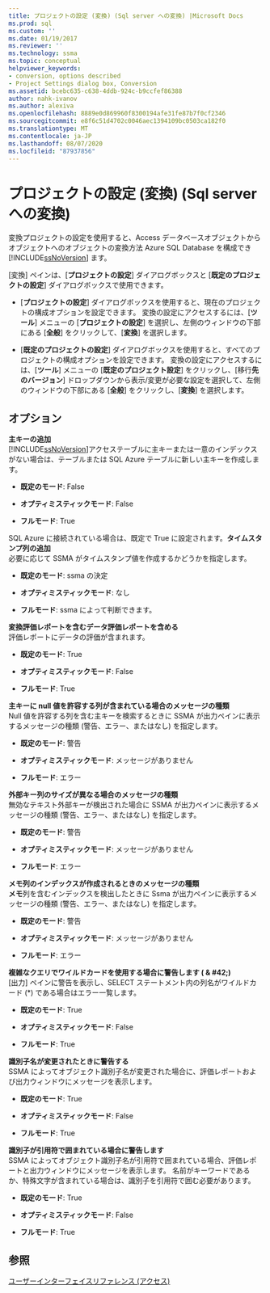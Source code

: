 ```yaml
---
title: プロジェクトの設定 (変換) (Sql server への変換) |Microsoft Docs
ms.prod: sql
ms.custom: ''
ms.date: 01/19/2017
ms.reviewer: ''
ms.technology: ssma
ms.topic: conceptual
helpviewer_keywords:
- conversion, options described
- Project Settings dialog box, Conversion
ms.assetid: bcebc635-c638-4ddb-924c-b9ccfef86388
author: nahk-ivanov
ms.author: alexiva
ms.openlocfilehash: 8889e0d869960f8300194afe31fe87b7f0cf2346
ms.sourcegitcommit: e8f6c51d4702c0046aec1394109bc0503ca182f0
ms.translationtype: MT
ms.contentlocale: ja-JP
ms.lasthandoff: 08/07/2020
ms.locfileid: "87937856"
---
```

# <a name="project-settings-conversion-accesstosql"></a>プロジェクトの設定 (変換) (Sql server への変換)
変換プロジェクトの設定を使用すると、Access データベースオブジェクトからオブジェクトへのオブジェクトの変換方法 Azure SQL Database を構成でき [!INCLUDE[ssNoVersion](../../includes/ssnoversion-md.md)] ます。  
  
[変換] ペインは、[**プロジェクトの設定**] ダイアログボックスと [**既定のプロジェクトの設定**] ダイアログボックスで使用できます。  
  
-   [**プロジェクトの設定**] ダイアログボックスを使用すると、現在のプロジェクトの構成オプションを設定できます。 変換の設定にアクセスするには、[**ツール**] メニューの [**プロジェクトの設定**] を選択し、左側のウィンドウの下部にある [**全般**] をクリックして、[**変換**] を選択します。  
  
-   [**既定のプロジェクトの設定**] ダイアログボックスを使用すると、すべてのプロジェクトの構成オプションを設定できます。 変換の設定にアクセスするには、[**ツール**] メニューの [**既定のプロジェクト設定**] をクリックし、[移行**先のバージョン**] ドロップダウンから表示/変更が必要な設定を選択して、左側のウィンドウの下部にある [**全般**] をクリックし、[**変換**] を選択します。  
  
## <a name="options"></a>オプション  
**主キーの追加**  
[!INCLUDE[ssNoVersion](../../includes/ssnoversion-md.md)]アクセステーブルに主キーまたは一意のインデックスがない場合は、テーブルまたは SQL Azure テーブルに新しい主キーを作成します。  
  
-   **既定のモード**: False  
  
-   **オプティミスティックモード**: False  
  
-   **フルモード**: True  
  
SQL Azure に接続されている場合は、既定で True に設定されます。**タイムスタンプ列の追加**  
必要に応じて SSMA がタイムスタンプ値を作成するかどうかを指定します。  
  
-   **既定のモード**: ssma の決定  
  
-   **オプティミスティックモード**: なし  
  
-   **フルモード**: ssma によって判断できます。  
  
**変換評価レポートを含むデータ評価レポートを含める**  
評価レポートにデータの評価が含まれます。  
  
-   **既定のモード**: True  
  
-   **オプティミスティックモード**: False  
  
-   **フルモード**: True  
  
**主キーに null 値を許容する列が含まれている場合のメッセージの種類**  
Null 値を許容する列を含む主キーを検索するときに SSMA が出力ペインに表示するメッセージの種類 (警告、エラー、またはなし) を指定します。  
  
-   **既定のモード**: 警告  
  
-   **オプティミスティックモード**: メッセージがありません  
  
-   **フルモード**: エラー  
  
**外部キー列のサイズが異なる場合のメッセージの種類**  
無効なテキスト外部キーが検出された場合に SSMA が出力ペインに表示するメッセージの種類 (警告、エラー、またはなし) を指定します。  
  
-   **既定のモード**: 警告  
  
-   **オプティミスティックモード**: メッセージがありません  
  
-   **フルモード**: エラー  
  
**メモ列のインデックスが作成されるときのメッセージの種類**  
**メモ**列を含むインデックスを検出したときに Ssma が出力ペインに表示するメッセージの種類 (警告、エラー、またはなし) を指定します。  
  
-   **既定のモード**: 警告  
  
-   **オプティミスティックモード**: メッセージがありません  
  
-   **フルモード**: エラー  
  
**複雑なクエリでワイルドカードを使用する場合に警告します ( \& #42;)**  
[出力] ペインに警告を表示し、SELECT ステートメント内の列名がワイルドカード (*) である場合はエラー一覧します。  
  
-   **既定のモード**: True  
  
-   **オプティミスティックモード**: False  
  
-   **フルモード**: True  
  
**識別子名が変更されたときに警告する**  
SSMA によってオブジェクト識別子名が変更された場合に、評価レポートおよび出力ウィンドウにメッセージを表示します。  
  
-   **既定のモード**: True  
  
-   **オプティミスティックモード**: False  
  
-   **フルモード**: True  
  
**識別子が引用符で囲まれている場合に警告します**  
SSMA によってオブジェクト識別子名が引用符で囲まれている場合、評価レポートと出力ウィンドウにメッセージを表示します。 名前がキーワードであるか、特殊文字が含まれている場合は、識別子を引用符で囲む必要があります。  
  
-   **既定のモード**: True  
  
-   **オプティミスティックモード**: False  
  
-   **フルモード**: True  
  
## <a name="see-also"></a>参照  
[ユーザーインターフェイスリファレンス (アクセス)](https://msdn.microsoft.com/af24c303-4a41-449b-9c86-d6558a97e839)  
  
